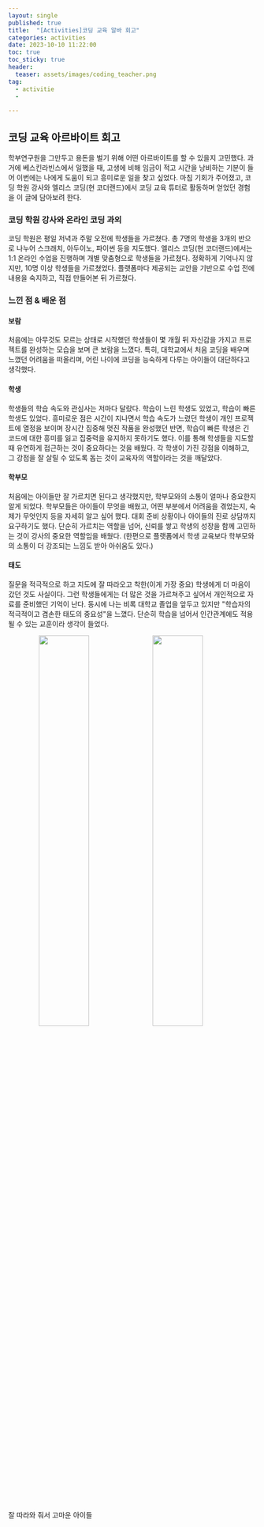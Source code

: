 ```yaml
---
layout: single
published: true
title:  "[Activities]코딩 교육 알바 회고"
categories: activities
date: 2023-10-10 11:22:00
toc: true
toc_sticky: true
header:
  teaser: assets/images/coding_teacher.png
tag:   
  - activitie
  - 

---
```


## 코딩 교육 아르바이트 회고

학부연구원을 그만두고 용돈을 벌기 위해 어떤 아르바이트를 할 수 있을지 고민했다. 과거에 베스킨라빈스에서 일했을 때, 고생에 비해 임금이 적고 시간을 낭비하는 기분이 들어 이번에는 나에게 도움이 되고 흥미로운 일을 찾고 싶었다. 마침 기회가 주어졌고, 코딩 학원 강사와 엘리스 코딩(현 코더랜드)에서 코딩 교육 튜터로 활동하며 얻었던 경험을 이 글에 담아보려 한다.

### 코딩 학원 강사와 온라인 코딩 과외

코딩 학원은 평일 저녁과 주말 오전에 학생들을 가르쳤다. 총 7명의 학생을 3개의 반으로 나누어 스크래치, 아두이노, 파이썬 등을 지도했다.
엘리스 코딩(현 코더랜드)에서는 1:1 온라인 수업을 진행하며 개별 맞춤형으로 학생들을 가르쳤다. 정확하게 기억나지 않지만, 10명 이상 학생들을 가르쳤었다. 플랫폼마다 제공되는 교안을 기반으로 수업 전에 내용을 숙지하고, 직접 만들어본 뒤 가르쳤다.

### 느낀 점 & 배운 점

#### 보람  
   
처음에는 아무것도 모르는 상태로 시작했던 학생들이 몇 개월 뒤 자신감을 가지고 프로젝트를 완성하는 모습을 보며 큰 보람을 느꼈다. 특히, 대학교에서 처음 코딩을 배우며 느꼈던 어려움을 떠올리며, 어린 나이에 코딩을 능숙하게 다루는 아이들이 대단하다고 생각했다.

#### 학생  
학생들의 학습 속도와 관심사는 저마다 달랐다. 학습이 느린 학생도 있었고, 학습이 빠른 학생도 있었다. 흥미로운 점은 시간이 지나면서 학습 속도가 느렸던 학생이 개인 프로젝트에 열정을 보이며 장시간 집중해 멋진 작품을 완성했던 반면, 학습이 빠른 학생은 긴 코드에 대한 흥미를 잃고 집중력을 유지하지 못하기도 했다.
이를 통해 학생들을 지도할 때 유연하게 접근하는 것이 중요하다는 것을 배웠다. 각 학생이 가진 강점을 이해하고, 그 강점을 잘 살릴 수 있도록 돕는 것이 교육자의 역할이라는 것을 깨달았다.

#### 학부모
처음에는 아이들만 잘 가르치면 된다고 생각했지만, 학부모와의 소통이 얼마나 중요한지 알게 되었다. 학부모들은 아이들이 무엇을 배웠고, 어떤 부분에서 어려움을 겪었는지, 숙제가 무엇인지 등을 자세히 알고 싶어 했다. 대회 준비 상황이나 아이들의 진로 상담까지 요구하기도 했다. 단순히 가르치는 역할을 넘어, 신뢰를 쌓고 학생의 성장을 함께 고민하는 것이 강사의 중요한 역할임을 배웠다.
(한편으로 플랫폼에서 학생 교육보다 학부모와의 소통이 더 강조되는 느낌도 받아 아쉬움도 있다.)

#### 태도  
질문을 적극적으로 하고 지도에 잘 따라오고 착한(이게 가장 중요) 학생에게 더 마음이 갔던 것도 사실이다. 그런 학생들에게는 더 많은 것을 가르쳐주고 싶어서 개인적으로 자료를 준비했던 기억이 난다. 
동시에 나는 비록 대학교 졸업을 앞두고 있지만 "학습자의 적극적이고 겸손한 태도의 중요성"을 느꼈다. 단순히 학습을 넘어서 인간관계에도 적용될 수 있는 교훈이라 생각이 들었다.

<span align="center"><img src="https://github.com/user-attachments/assets/d9df67ea-9788-4671-b444-57ebb3a27a84" width="45%"></span> <span align="center"><img src="https://github.com/user-attachments/assets/582750a1-9349-4558-81ae-93042260d625" width="45%"></span> 
<p> 잘 따라와 줘서 고마운 아이들</p>




